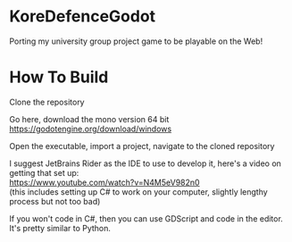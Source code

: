 # KoreDefenceGodot
Porting my university group project game to be playable on the Web!

# How To Build

Clone the repository

Go here, download the mono version 64 bit
https://godotengine.org/download/windows

Open the executable, import a project, navigate to the cloned repository

I suggest JetBrains Rider as the IDE to use to develop it, here's a video on getting that set up:  
https://www.youtube.com/watch?v=N4M5eV982n0  
(this includes setting up C# to work on your computer, slightly lengthy process but not too bad)

If you won't code in C#, then you can use GDScript and code in the editor. It's pretty similar to Python.
